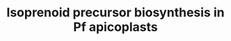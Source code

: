 ---
annotations:
- id: DOID:14067
  parent: disease by infectious agent
  type: Disease Ontology
  value: Plasmodium falciparum malaria
- id: PW:0001051
  parent: disease pathway
  type: Pathway Ontology
  value: malaria pathway
authors:
- Egonw
- AlexanderPico
- Khanspers
- DeSl
- MaintBot
- Eweitz
description: This pathway shows a apicoplast of the Plasmodium falciparum that infected
  a human cell. The human glycolysis provides the apicoplast with nutrients for its
  isoprenoid precursor biosynthesis. This pathway is being investigated for targets
  for malaria drug leads and drugs.
last-edited: 2021-05-21
organisms:
- Plasmodium falciparum
redirect_from:
- /index.php/Pathway:WP2918
- /instance/WP2918
- /instance/WP2918_rr123066
revision: r123066
schema-jsonld:
- '@context': https://schema.org/
  '@id': https://wikipathways.github.io/pathways/WP2918.html
  '@type': Dataset
  creator:
    '@type': Organization
    name: WikiPathways
  description: This pathway shows a apicoplast of the Plasmodium falciparum that infected
    a human cell. The human glycolysis provides the apicoplast with nutrients for
    its isoprenoid precursor biosynthesis. This pathway is being investigated for
    targets for malaria drug leads and drugs.
  keywords:
  - CDP-ME
  - CDP-MEP
  - D-Glyceraldehyde 3-phosphate
  - DMAPP
  - DOXP
  - DXS
  - Glycerone-P
  - IPP
  - IspC
  - IspD
  - IspE
  - IspF
  - IspG
  - IspH
  - MEP
  - MEPC
  - MMV008138
  - PEP/Pi translocator
  - Phosphoenolpyruvic acid
  - Triose-P/Pi translocator
  - fosmidomycin
  - pyruvate
  license: CC0
  name: Isoprenoid precursor biosynthesis in Pf apicoplasts
seo: CreativeWork
title: Isoprenoid precursor biosynthesis in Pf apicoplasts
wpid: WP2918
---